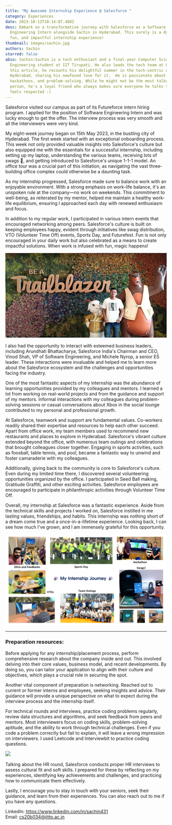 ```yaml
---
title: "My Awesome Internship Experience @ Salesforce "
category: Experiences
date: 2023-10-12T18:14:07.488Z
desc: Embark on a transformative journey with Salesforce as a Software
  Engineering Intern alongside Sachin in Hyderabad. This surely is a dynamic,
  fun, and impactful internship experience!
thumbnail: images/sachin.jpg
authors: Sachin
starred: false
abio: Sachin:Sachin is a tech enthusiast and a final-year Computer Science and
  Engineering student at IIT Tirupati. He also leads the tech team at Udaan. In
  this article, he recounts his delightful summer in the tech-centric city of
  Hyderabad, sharing his newfound love for it.  He is passionate about coding,
  hackathons, and problem-solving. While he might not be the most talkative
  person, he's a loyal friend who always makes sure everyone he talks to
  feels respected :)
---
```


Salesforce visited our campus as part of its Futureforce intern hiring program. I applied for the position of Software Engineering Intern and was lucky enough to get the offer. The interview process was very smooth and all the interviewers were very kind.

My eight-week journey began on 15th May 2023, in the bustling city of Hyderabad. The first week started with an exceptional onboarding process. This week not only provided valuable insights into Salesforce's culture but also equipped me with the essentials for a successful internship, including setting up my laptop, understanding the various teams, receiving lots of swags 🤩, and getting introduced to Salesforce's unique 1-1-1 model. An office tour was a crucial part of this initiation, as navigating the vast three-building office complex could otherwise be a daunting task.

As my internship progressed, Salesforce made sure to balance work with an enjoyable environment. With a strong emphasis on work-life balance, it's an unspoken rule at the company—no work on weekends. This commitment to well-being, as reiterated by my mentor, helped me maintain a healthy work-life equilibrium, ensuring I approached each day with renewed enthusiasm and focus.

In addition to my regular work, I participated in various intern events that encouraged networking among peers. Salesforce's culture is built on keeping employees happy, evident through initiatives like swag distribution, VTO (Volunteer Time Off) events, Sports Day, and Futurefest. Fun is not only encouraged in your daily work but also celebrated as a means to create impactful solutions. When work is infused with fun, magic happens!

![](images/screenshot-from-2023-10-12-01-52-41.png)

I also had the opportunity to interact with esteemed business leaders, including Arundhati Bhattacharya, Salesforce India's Chairman and CEO, Vinod Shah, VP of Software Engineering, and Michele Nyrop, a senior ES leader. These interactions were invaluable and helped me to learn more about the Salesforce ecosystem and the challenges and opportunities facing the industry.

One of the most fantastic aspects of my internship was the abundance of learning opportunities provided by my colleagues and mentors. I learned a lot from working on real-world projects and from the guidance and support of my mentors. Informal interactions with my colleagues during problem-solving sessions or casual conversations about Xbox in the social lounge contributed to my personal and professional growth.

At Salesforce, teamwork and support are fundamental values. Co-workers readily shared their expertise and resources to help each other succeed. Apart from office work, my team members used to recommend new restaurants and places to explore in Hyderabad. Salesforce's vibrant culture extended beyond the office, with numerous team outings and celebrations that brought colleagues closer together. Engaging in sports activities, such as foosball, table tennis, and pool, became a fantastic way to unwind and foster camaraderie with my colleagues.

Additionally, giving back to the community is core to Salesforce's culture. Even during my limited time there, I discovered several volunteering opportunities organized by the office. I participated in Seed Ball making, Gratitude Graffiti, and other exciting activities. Salesforce employees are encouraged to participate in philanthropic activities through Volunteer Time Off.

Overall, my internship at Salesforce was a fantastic experience. Aside from the technical skills and projects I worked on, Salesforce instilled in me lasting values, friendships, and habits. This internship was nothing short of a dream come true and a once-in-a-lifetime experience. Looking back, I can see how much I've grown, and I am immensely grateful for this opportunity.

![](images/screenshot-from-2023-10-12-01-53-41.png)

---

### Preparation resources:

Before applying for any internship/placement process, perform comprehensive research about the company inside and out. This involved delving into their core values, business model, and recent developments. By doing so, you can tailor your application to align with their culture and objectives, which plays a crucial role in securing the spot.

Another vital component of preparation is networking. Reached out to current or former interns and employees, seeking insights and advice. Their guidance will provide a unique perspective on what to expect during the interview process and the internship itself.

For technical rounds and interviews, practice coding problems regularly, review data structures and algorithms, and seek feedback from peers and mentors. Most interviewers focus on coding skills, problem-solving aptitude, and the ability to work through technical challenges. Even if you code a problem correctly but fail to explain, it will leave a wrong impression on interviewers. I used Leetcode and Interviewbit to practice coding questions.

![](images/int.jpg)

Talking about the HR round, Salesforce conducts proper HR interviews to assess cultural fit and soft skills. I prepared for these by reflecting on my experiences, identifying key achievements and challenges, and practicing how to communicate them effectively.

Lastly, I encourage you to stay in touch with your seniors, seek their guidance, and learn from their experiences. You can also reach out to me if you have any questions.

LinkedIn: <https://www.linkedin.com/in/sachin431>\
Email: cs20b034@iittp.ac.in
